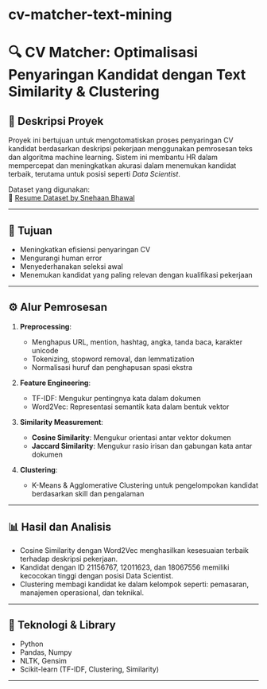# cv-matcher-text-mining

# 🔍 CV Matcher: Optimalisasi Penyaringan Kandidat dengan Text Similarity & Clustering

## 📄 Deskripsi Proyek

Proyek ini bertujuan untuk mengotomatiskan proses penyaringan CV kandidat berdasarkan deskripsi pekerjaan menggunakan pemrosesan teks dan algoritma machine learning. Sistem ini membantu HR dalam mempercepat dan meningkatkan akurasi dalam menemukan kandidat terbaik, terutama untuk posisi seperti *Data Scientist*.

Dataset yang digunakan:  
🔗 [Resume Dataset by Snehaan Bhawal](https://www.kaggle.com/datasets/snehaanbhawal/resume-dataset)

---

## 🎯 Tujuan

- Meningkatkan efisiensi penyaringan CV
- Mengurangi human error
- Menyederhanakan seleksi awal
- Menemukan kandidat yang paling relevan dengan kualifikasi pekerjaan

---

## ⚙️ Alur Pemrosesan

1. **Preprocessing**:
   - Menghapus URL, mention, hashtag, angka, tanda baca, karakter unicode
   - Tokenizing, stopword removal, dan lemmatization
   - Normalisasi huruf dan penghapusan spasi ekstra

2. **Feature Engineering**:
   - TF-IDF: Mengukur pentingnya kata dalam dokumen
   - Word2Vec: Representasi semantik kata dalam bentuk vektor

3. **Similarity Measurement**:
   - **Cosine Similarity**: Mengukur orientasi antar vektor dokumen
   - **Jaccard Similarity**: Mengukur rasio irisan dan gabungan kata antar dokumen

4. **Clustering**:
   - K-Means & Agglomerative Clustering untuk pengelompokan kandidat berdasarkan skill dan pengalaman

---

## 📊 Hasil dan Analisis

- Cosine Similarity dengan Word2Vec menghasilkan kesesuaian terbaik terhadap deskripsi pekerjaan.
- Kandidat dengan ID 21156767, 12011623, dan 18067556 memiliki kecocokan tinggi dengan posisi Data Scientist.
- Clustering membagi kandidat ke dalam kelompok seperti: pemasaran, manajemen operasional, dan teknikal.

---

## 🧰 Teknologi & Library

- Python
- Pandas, Numpy
- NLTK, Gensim
- Scikit-learn (TF-IDF, Clustering, Similarity)

---
